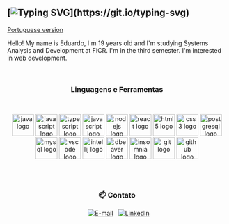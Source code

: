 
## [![Typing SVG](https://readme-typing-svg.herokuapp.com?font=Fira+Code&pause=1000&color=DA2EF7&width=435&lines=%F0%9F%91%BE+Hello+world%2C+i'm+%3CLu%C3%ADs%3E!)](https://git.io/typing-svg)

  [Portuguese version](README.md)


Hello! My name is Eduardo, I'm 19 years old and I'm studying Systems Analysis and Development at FICR. I'm in the third semester. I'm interested in web development.

<div align="center">
  <h3>Linguagens e Ferramentas </h3>
</div>
<br>
<div>
<p align="center">
  <img src="https://cdn.jsdelivr.net/gh/devicons/devicon/icons/java/java-plain-wordmark.svg" height="50" alt="java logo"  />
  <img src="https://cdn.jsdelivr.net/gh/devicons/devicon/icons/javascript/javascript-plain.svg" height="50" alt="javascript logo"  />
  <img src="https://cdn.jsdelivr.net/gh/devicons/devicon/icons/typescript/typescript-plain.svg" height="50" alt="typescript logo"  />
  <img src="https://cdn.jsdelivr.net/gh/devicons/devicon@latest/icons/spring/spring-original-wordmark.svg" height="50" alt="javascript logo" />
  <img src="https://cdn.jsdelivr.net/gh/devicons/devicon/icons/nodejs/nodejs-plain-wordmark.svg" height="50" alt="nodejs logo"  />
  <img src="https://cdn.jsdelivr.net/gh/devicons/devicon/icons/react/react-original-wordmark.svg" height="50" alt="react logo"  />
  <img src="https://cdn.jsdelivr.net/gh/devicons/devicon/icons/html5/html5-plain-wordmark.svg" height="50" alt="html5 logo"  />
  <img src="https://cdn.jsdelivr.net/gh/devicons/devicon/icons/css3/css3-plain-wordmark.svg" height="50" alt="css3 logo"  />
  <img src="https://cdn.jsdelivr.net/gh/devicons/devicon/icons/postgresql/postgresql-plain-wordmark.svg" height="50" alt="postgresql logo"  />
  <img src="https://cdn.jsdelivr.net/gh/devicons/devicon/icons/mysql/mysql-plain-wordmark.svg" height="50" alt="mysql logo"  />
  <img src="https://cdn.jsdelivr.net/gh/devicons/devicon@latest/icons/vscode/vscode-original-wordmark.svg" height="50" alt="vscode logo"  />
  <img src="https://cdn.jsdelivr.net/gh/devicons/devicon@latest/icons/intellij/intellij-original.svg" height="50" alt="intellij logo"  />
  <img src="https://cdn.jsdelivr.net/gh/devicons/devicon@latest/icons/dbeaver/dbeaver-original.svg" height="50" alt="dbeaver logo"  />
  <img src="https://cdn.jsdelivr.net/gh/devicons/devicon@latest/icons/insomnia/insomnia-original.svg" height="50" alt="insomnia logo"  />
  <img src="https://cdn.jsdelivr.net/gh/devicons/devicon/icons/git/git-plain-wordmark.svg" height="50" alt="git logo"  />
  <img src="https://cdn.jsdelivr.net/gh/devicons/devicon/icons/github/github-original-wordmark.svg" height="50" alt="github logo"  />
</p>
</div>

##

<div align="center">

  <h3> 📫 Contato </h3>
  [![E-mail](https://custom-icon-badges.demolab.com/badge/-Email-dc262d?style=for-the-badge&logo=mail&logoColor=white)](mailto:luiseduardocass06@gmail.com)
  [![LinkedIn](https://custom-icon-badges.demolab.com/badge/-LinkedIn-0A66C2?style=for-the-badge&logo=linkedin-app-white-icon)](https://www.linkedin.com/in/luiseduardocassimiro/)
  </h3>

</div>
